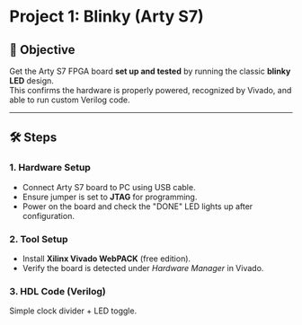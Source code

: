 
# Project 1: Blinky (Arty S7)

## 🎯 Objective
Get the Arty S7 FPGA board **set up and tested** by running the classic **blinky LED** design.  
This confirms the hardware is properly powered, recognized by Vivado, and able to run custom Verilog code.

---

## 🛠️ Steps

### 1. Hardware Setup
- Connect Arty S7 board to PC using USB cable.
- Ensure jumper is set to **JTAG** for programming.
- Power on the board and check the "DONE" LED lights up after configuration.

### 2. Tool Setup
- Install **Xilinx Vivado WebPACK** (free edition).
- Verify the board is detected under *Hardware Manager* in Vivado.

### 3. HDL Code (Verilog)
Simple clock divider + LED toggle.